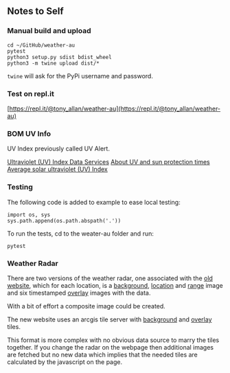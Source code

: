 ## Notes to Self


### Manual build and upload

```
cd ~/GitHub/weather-au
pytest
python3 setup.py sdist bdist_wheel
python3 -m twine upload dist/*
```

`twine` will ask for the PyPi username and password.


### Test on repl.it

[https://repl.it/@tony_allan/weather-au](https://repl.it/@tony_allan/weather-au)


### BOM UV Info

UV Index previously called UV Alert.

[Ultraviolet (UV) Index Data Services](http://reg.bom.gov.au/uv/data.shtml)
[About UV and sun protection times](http://reg.bom.gov.au/uv/)
[Average solar ultraviolet (UV) Index](http://reg.bom.gov.au/jsp/ncc/climate_averages/uv-index/index.jsp)


### Testing

The following code is added to example to ease local testing:

```
import os, sys
sys.path.append(os.path.abspath('.'))
```

To run the tests, cd to the weater-au folder and run:

```
pytest
```

### Weather Radar

There are two versions of the weather radar, one associated with the [old website](http://www.bom.gov.au/products/IDR024.loop.shtml), which for each location, is a [background](http://www.bom.gov.au/products/radar_transparencies/IDR024.background.png), [location](http://www.bom.gov.au/products/radar_transparencies/IDR024.locations.png) and [range](http://www.bom.gov.au/products/radar_transparencies/IDR024.range.png) image and six timestamped [overlay](http://www.bom.gov.au/radar/IDR024.T.202004210548.png) images with the data.

With a bit of effort a composite image could be created.

The new website uses an arcgis tile server with [background](https://tiles.arcgis.com/tiles/eJi5Ccfp64bqr5ym/arcgis/rest/services/proton_labels_std/MapServer/tile/9/312/459) and [overlay](https://api.weather.bom.gov.au/v1/rainradar/tiles/202004210500/8/229/156.png) tiles.

This format is more complex with no obvious data source to marry the tiles together. If you change the radar on the webpage then additional images are fetched but no new data which implies that the needed tiles are calculated by the javascript on the page.
